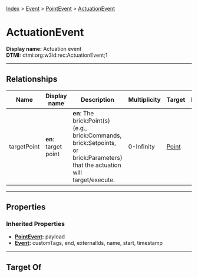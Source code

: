 [Index](../../Index.md) > [Event](../Event.md) > [PointEvent](PointEvent.md) > [ActuationEvent](#)
# ActuationEvent

**Display name:** Actuation event<br />
**DTMI:** dtmi:org:w3id:rec:ActuationEvent;1

---

## Relationships

|Name|Display name|Description|Multiplicity|Target|Properties|Writable|
|-|-|-|-|-|-|-|
|targetPoint|**en**: target point|**en**: The brick:Point(s) (e.g., brick:Commands, brick:Setpoints, or brick:Parameters) that the actuation will target/execute.|0-Infinity|[Point](../../Point/Point.md)||True|

---

## Properties

### Inherited Properties
* **[PointEvent](PointEvent.md):** payload
* **[Event](../Event.md):** customTags, end, externalIds, name, start, timestamp

---

## Target Of
